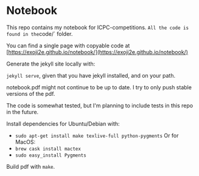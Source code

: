 # Notebook
This repo contains my notebook for ICPC-competitions.
`
All the code is found in the `code/` folder. 

You can find a single page with copyable code at [https://exoji2e.github.io/notebook/](https://exoji2e.github.io/notebook/)

Generate the jekyll site locally with:

`jekyll serve`, given that you have jekyll installed, and on your path.


notebook.pdf might not continue to be up to date. I try to only push stable versions of the pdf.

The code is somewhat tested, but I'm planning to include tests in this repo in the future.

Install dependencies for Ubuntu/Debian with:
- `sudo apt-get install make texlive-full python-pygments`
Or for MacOS:
- `brew cask install mactex` 
- `sudo easy_install Pygments`

Build pdf with `make`.
